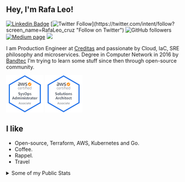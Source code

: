 ## Hey, I'm Rafa Leo!

[![Linkedin Badge](https://img.shields.io/badge/-Rafael%20Cruz-blue?style=flat&logo=Linkedin&logoColor=white&link=https://www.linkedin.com/in/rafael-leonardo-cruz/)](https://www.linkedin.com/in/rafael-leonardo-cruz/ "Connect on LinkedIn")
[![Twitter Follow](https://img.shields.io/twitter/follow/RafaLeo_cruz?)](https://twitter.com/intent/follow?screen_name=RafaLeo_cruz "Follow on Twitter")
![GitHub followers](https://img.shields.io/github/followers/rafaelleonardocruz?label=Follow&style=social)
[![Medium page](https://img.shields.io/badge/Medium-12100E?style=flat&logo=medium&logoColor=white&link=https://rafa-leo.medium.com/)](https://rafa-leo.medium.com/ "Follow on Medium")
![](https://visitor-badge.glitch.me/badge?page_id=rafaelleonardocruz.rafaelleonardocruz?style=flat)

I am Production Engineer at [Creditas](https://www.creditas.com/) and passionate by Cloud, IaC, SRE philosophy and microservices. Degree in Computer Network in 2016 by [Bandtec](https://www.sptech.school/) I'm trying to learn some stuff since then through open-source community.


[![AWS Certified SysOps Administrator - Associate](images/aws-certified-sysops-administrator-associate.png)](https://www.credly.com/badges/4b59878b-6b31-4788-b912-fdaf4af675ff/public_url)
[![AWS Certified Solutions Architect - Associate](images/aws-certified-solutions-architect-associate.png)](https://www.credly.com/badges/e74be55d-f9aa-4d7b-913a-bf7b8179874b/public_url)


## I like

- Open-source, Terraform, AWS, Kubernetes and Go.
- Coffee.
- Rappel.
- Travel

<details>
  <summary>Some of my Public Stats</summary>
  
  [![My Github Stats](https://github-readme-stats.vercel.app/api?username=rafaelleonardocruz&ishow_icons=true&title_color=fff&icon_color=79ff97&text_color=9f9f9f&bg_color=151515&count_private=true)](https://github.com/rafaelleonardocruz)

  [![Top Langs](https://github-readme-stats.vercel.app/api/top-langs/?username=rafaelleonardocruz&layout=compact)](https://github.com/rafaelleonardocruz)


  ![Profile Views](https://komarev.com/ghpvc/?username=rafaelleonardocruz&color=blue)
  ----
  
</details>
